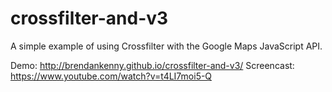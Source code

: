 crossfilter-and-v3
==================

A simple example of using Crossfilter with the Google Maps JavaScript API.

Demo: http://brendankenny.github.io/crossfilter-and-v3/
Screencast: https://www.youtube.com/watch?v=t4LI7moi5-Q
